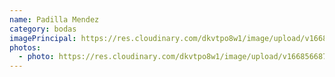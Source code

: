 ```yaml
---
name: Padilla Mendez
category: bodas
imagePrincipal: https://res.cloudinary.com/dkvtpo8w1/image/upload/v1668566872/PadillaPortfolio/bridge-in-forest-minimalist-4k-w7.jpg
photos:
  - photo: https://res.cloudinary.com/dkvtpo8w1/image/upload/v1668566872/PadillaPortfolio/bridge-in-forest-minimalist-4k-w7.jpg
---
```

